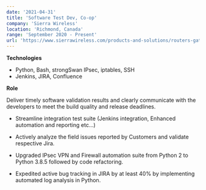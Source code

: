 ```yaml
---
date: '2021-04-31'
title: 'Software Test Dev, Co-op'
company: 'Sierra Wireless'
location: 'Richmond, Canada'
range: 'September 2020 - Present'
url: 'https://www.sierrawireless.com/products-and-solutions/routers-gateways/mg90/'
---
```


**Technologies**

- Python, Bash, strongSwan IPsec, iptables, SSH
- Jenkins, JIRA, Confluence

**Role**

Deliver timely software validation results and clearly communicate with the developers to meet the build quality and release
deadlines.

- Streamline integration test suite (Jenkins integration, Enhanced automation and reporting etc...)

- Actively analyze the field issues reported by Customers and validate respective Jira.

- Upgraded IPsec VPN and Firewall automation suite from Python 2 to Python 3.8.5 followed by code refactoring.

- Expedited active bug tracking in JIRA by at least 40% by implementing automated log analysis in Python.

